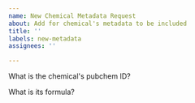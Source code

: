 ```yaml
---
name: New Chemical Metadata Request
about: Add for chemical's metadata to be included
title: ''
labels: new-metadata
assignees: ''

---
```


What is the chemical's pubchem ID?

What is its formula?
